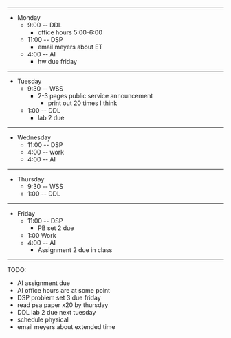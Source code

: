 
---
* Monday
  * 9:00 -- DDL
    * office hours 5:00-6:00
  * 11:00 -- DSP
    *  email meyers about ET
  * 4:00 -- AI
    *  hw due friday

---
* Tuesday
  * 9:30 -- WSS
    * 2-3 pages public service announcement
      * print out 20 times I think
  * 1:00 -- DDL
    * lab 2 due

---
* Wednesday
  * 11:00 -- DSP
  * 4:00 -- work
  * 4:00 -- AI

---
* Thursday
  * 9:30 -- WSS
  * 1:00 -- DDL

---
* Friday
  * 11:00 -- DSP
    * PB set 2 due
  * 1:00 Work
  * 4:00 -- AI
    * Assignment 2 due in class

---
TODO:

* AI assignment due
* AI office hours are at some point
* DSP problem set 3 due friday
* read psa paper x20 by thursday
* DDL lab 2 due next tuesday
* schedule physical
* email meyers about extended time
